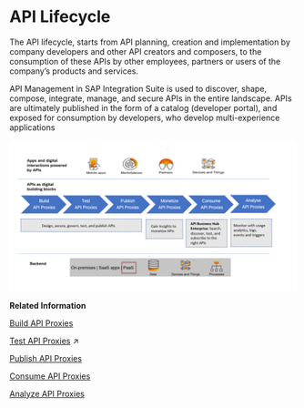 <!-- loio5e8ea7d81ea1429686fa68d59575eb8b -->

# API Lifecycle

The API lifecycle, starts from API planning, creation and implementation by company developers and other API creators and composers, to the consumption of these APIs by other employees, partners or users of the company’s products and services.

API Management in SAP Integration Suite is used to discover, shape, compose, integrate, manage, and secure APIs in the entire landscape. APIs are ultimately published in the form of a catalog \(developer portal\), and exposed for consumption by developers, who develop multi-experience applications

![](images/API_Lifecycle_b3ecd4a.png)

**Related Information**  


[Build API Proxies](50-Development/build-api-proxies-74c042b.md "SAP Integration Suite provides a common platform for API designers to define and publish APIs. Every SAP Integration Suite customer is provided with their own SAP Integration Suite application on cloud. The SAP Integration Suite offers capabilities to configure systems, build and publish APIs, analyze and test APIs.")

[Test API Proxies](https://help.sap.com/viewer/4425026877144cc2b15505ed30215167/IAT/en-US/3ba6151391bc474b9f1fa69455f65e3b.html "Use the API Test Console to test the runtime behavior of the API proxies.") :arrow_upper_right:

[Publish API Proxies](50-Development/publish-api-proxies-75a4a11.md "To make your API consumable by external application developers, it is necessary to publish API proxies. Publishing allows you to expose the API proxies in a structured manner, presenting them as a product. To publish API proxies effectively, it is important to understand how to bundle them together and present them as a cohesive product.")

 <?sap-ot O2O class="- topic/link " href="fcdc89b5c4884d5e8cfb32c5914943ab.xml" text="" desc="" xtrc="link:4" xtrf="file:/home/builder/src/dita-all/lze1710737251935/loiocc0ab4c7365e43bbbee9eae27deb32da_en-US/src/content/localization/en-us/5e8ea7d81ea1429686fa68d59575eb8b.xml" output-class="" outputTopicFile="file:/home/builder/tp.net.sf.dita-ot/2.3/plugins/com.elovirta.dita.markdown_1.3.0/xsl/dita2markdownImpl.xsl" ?> 

[Consume API Proxies](50-Development/consume-api-proxies-ea561e4.md "Consume API proxies via the API business hub enterprise. In the API business hub enterprise, an application developer registers, explores the API exposed by customers, creates applications, and tests API proxies.")

[Analyze API Proxies](50-Development/analyze-api-proxies-7712c61.md "Use the capabilities of API Analytics to analyze API proxy usage and performance.")

